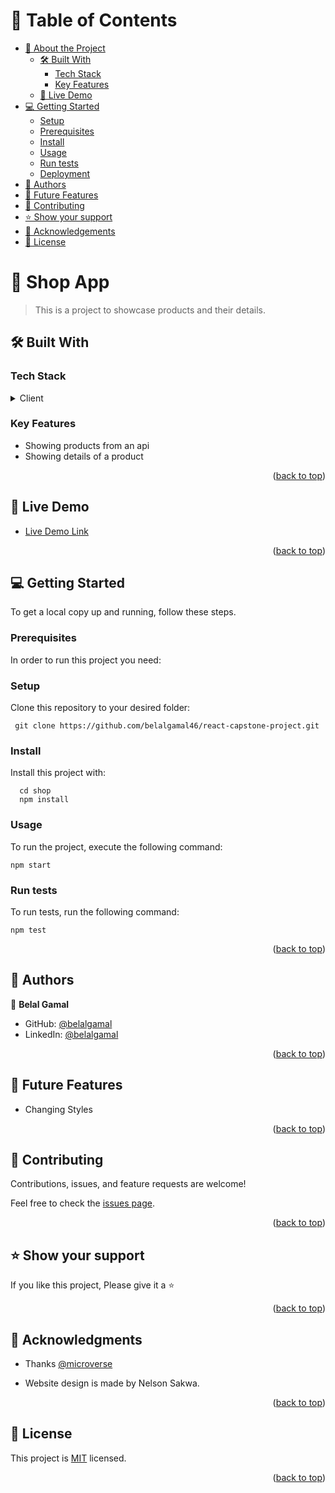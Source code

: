 <a name="readme-top"></a>

# 📗 Table of Contents

- [📖 About the Project](#about-project)
  - [🛠 Built With](#built-with)
    - [Tech Stack](#tech-stack)
    - [Key Features](#key-features)
  - [🚀 Live Demo](#live-demo)
- [💻 Getting Started](#getting-started)
  - [Setup](#setup)
  - [Prerequisites](#prerequisites)
  - [Install](#install)
  - [Usage](#usage)
  - [Run tests](#run-tests)
  - [Deployment](#triangular_flag_on_post-deployment)
- [👥 Authors](#authors)
- [🔭 Future Features](#future-features)
- [🤝 Contributing](#contributing)
- [⭐️ Show your support](#support)
- [🙏 Acknowledgements](#acknowledgements)
- [📝 License](#license)

# 📖 Shop App <a name="about-project"></a>

> This is a project to showcase products and their details.

## 🛠 Built With <a name="built-with"></a>

### Tech Stack <a name="tech-stack"></a>

<details>
  <summary>Client</summary>
  <ul>
    <li><a href="https://reactjs.org/">React.js</a></li>
  </ul>
  <ul>
    <li><a href="https://redux.js.org/">Redux</a></li>
  </ul>
</details>

### Key Features <a name="key-features"></a>

- Showing products from an api
- Showing details of a product

<p align="right">(<a href="#readme-top">back to top</a>)</p>

## 🚀 Live Demo <a name="live-demo"></a>

- [Live Demo Link](https://shop-app-red-beta.vercel.app/)

<p align="right">(<a href="#readme-top">back to top</a>)</p>

## 💻 Getting Started <a name="getting-started"></a>

To get a local copy up and running, follow these steps.

### Prerequisites

In order to run this project you need:

### Setup

Clone this repository to your desired folder:

```
 git clone https://github.com/belalgamal46/react-capstone-project.git
```

### Install

Install this project with:

```
  cd shop
  npm install
```

### Usage

To run the project, execute the following command:

```
npm start
```

### Run tests

To run tests, run the following command:

```
npm test
```

<p align="right">(<a href="#readme-top">back to top</a>)</p>

## 👥 Authors <a name="authors"></a>

👤 **Belal Gamal**

- GitHub: [@belalgamal](https://github.com/belalgamal46)
- LinkedIn: [@belalgamal](https://www.linkedin.com/in/belal-gamal-79b8a2133/)

<p align="right">(<a href="#readme-top">back to top</a>)</p>

## 🔭 Future Features <a name="future-features"></a>

- Changing Styles

<p align="right">(<a href="#readme-top">back to top</a>)</p>

<!-- CONTRIBUTING -->

## 🤝 Contributing <a name="contributing"></a>

Contributions, issues, and feature requests are welcome!

Feel free to check the [issues page](../../issues/).

<p align="right">(<a href="#readme-top">back to top</a>)</p>

## ⭐️ Show your support <a name="support"></a>

If you like this project, Please give it a ⭐️

<p align="right">(<a href="#readme-top">back to top</a>)</p>

## 🙏 Acknowledgments <a name="acknowledgements"></a>

- Thanks [@microverse](https://www.microverse.org/)

- Website design is made by Nelson Sakwa.

<p align="right">(<a href="#readme-top">back to top</a>)</p>

## 📝 License <a name="license"></a>

This project is [MIT](./LICENSE) licensed.

<p align="right">(<a href="#readme-top">back to top</a>)</p>
